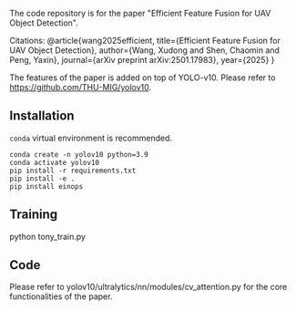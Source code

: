 The code repository is for the paper "Efficient Feature Fusion for UAV Object Detection".

Citations:
@article{wang2025efficient,
  title={Efficient Feature Fusion for UAV Object Detection},
  author={Wang, Xudong and Shen, Chaomin and Peng, Yaxin},
  journal={arXiv preprint arXiv:2501.17983},
  year={2025}
}


The features of the paper is added on top of YOLO-v10.  Please refer to https://github.com/THU-MIG/yolov10.


## Installation
`conda` virtual environment is recommended. 
```
conda create -n yolov10 python=3.9
conda activate yolov10
pip install -r requirements.txt
pip install -e .
pip install einops
```

## Training
python tony_train.py


## Code
Please refer to yolov10/ultralytics/nn/modules/cv_attention.py for the core functionalities of the paper.



